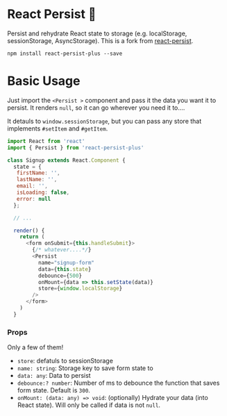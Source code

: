# React Persist 💾

Persist and rehydrate React state to storage (e.g. localStorage, sessionStorage, AsyncStorage). This is a fork from [react-persist](https://github.com/jaredpalmer/react-persist).

```
npm install react-persist-plus --save
```

# Basic Usage

Just import the `<Persist >` component and pass it the data you want it to persist. It renders `null`, so it can go wherever you need it to....

It detauls to `window.sessionStorage`, but you can pass any store that implements `#setItem` and `#getItem`.

```js
import React from 'react'
import { Persist } from 'react-persist-plus'

class Signup extends React.Component {
  state = {
   firstName: '',
   lastName: '',
   email: '',
   isLoading: false,
   error: null
  };

  // ...

  render() {
    return (
      <form onSubmit={this.handleSubmit}>
        {/* whatever....*/}
        <Persist 
          name="signup-form" 
          data={this.state} 
          debounce={500} 
          onMount={data => this.setState(data)}
          store={window.localStorage}
        />
      </form>
    )
  }
```

### Props

Only a few of them!

- `store`: defatuls to sessionStorage
- `name: string`: Storage key to save form state to
- `data: any`: Data to persist
- `debounce:? number`:  Number of ms to debounce the function that saves form state. Default is `300`.
- `onMount: (data: any) => void`: (optionally) Hydrate your data (into React state). Will only be called if data is not `null`.
